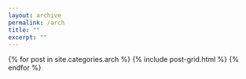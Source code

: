```yaml
---
layout: archive
permalink: /arch
title: ""
excerpt: ""
---
```


<div class="tiles">
{% for post in site.categories.arch %}
	{% include post-grid.html %}
{% endfor %}
</div><!-- /.tiles -->

